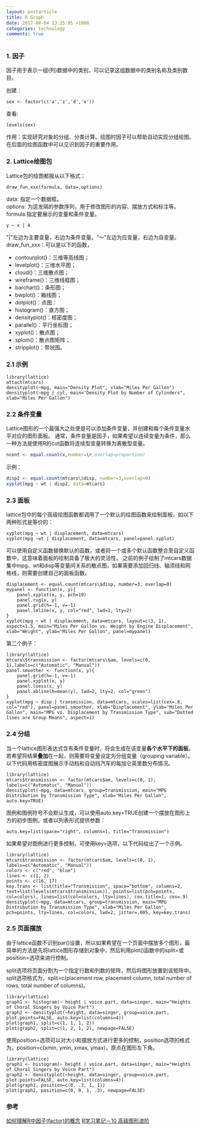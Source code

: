 ```yaml
---
layout: postarticle
title: R Graph 
date: 2017-08-04 13:25:05 +1000
categories: technology
comments: true
---
```

  
### 1. 因子  
因子用于表示一组(列)数据中的类别，可以记录这组数据中的类别名称及类别数目。

创建：
```
sex <- factor(c('a','z','d','e'))
```

查看:
```
levels(sex)
```

作用：实现研究对象的分组、分类计算。绘图时因子可以帮助自动实现分组绘图。在后面的绘图函数中可以见识到因子的重要作用。

### 2. Lattice绘图包  
Lattice包的绘图都服从以下格式：
```
draw_fun_xxx(formula, data=,options)
```
data: 指定一个数据框。  
options: 为逗发隔的参数序列，用于修改图形的内容、摆放方式和标注等。  
formula:指定要展示的变量和条件变量。
```
y ~ x | A
```
"|"左边为主要变量，右边为条件变量。“～”左边为应变量，右边为自变量。  
draw_fun_xxx：可以是以下的函数，

- contourplot()：三维等高线图；  
- levelplot()：三维水平图；  
- cloud()：三维散点图；
- wireframe()：三维线框图；
- barchart()：条形图；
- bwplot()：箱线图；
- dotplot()：点图：
- histogram()：直方图；
- densityplot()：核密度图；
- parallel()：平行坐标图；
- xyplot()：散点图；
- splom()：散点图矩阵；
- stripplot()：带状图。

### 2.1 示例  
```
library(lattice)
attach(mtcars)
densityplot(~mpg, main="Density Plot", xlab="Miles Per Gallon")
densityplot(~mpg | cyl, main="Density Plot by Number of Cylinders", xlab="Miles Per Gallon")

```

### 2.2 条件变量      
Lattice图形的一个最强大之处便是可以添加条件变量，并创建和每个条件变量水平对应的图形面板。 通常，条件变量是因子，如果希望以连续变量为条件，那么一种方法是使用R的cut函数将连续型变量转换为离散型变量。
```R
ncont <- equal.count(x,number=\#,overlap=proportion)
```

示例：

```R
disp2 <- equal.count(mtcars\$disp, number=3,overlap=0)
xyplot(mpg ~ wt | disp2, data=mtcars)
```

### 2.3 面板  
lattice包中的每个高级绘图函数都调用了一个默认的绘图函数来绘制面板，如以下两种形式是等价的：
```
xyplot(mpg ~ wt | displacement, data=mtcars)
xyplot(mpg ~wt | displacement, data=mtcars, panel=panel.xyplot)
```

可以使用自定义函数替换默认的函数，或者将一个或多个默认函数整合至自定义函数中，这意味着面板的绘制具备了极大的灵活性。
之前的例子绘制了mtcars数据集中mpg、wt和disp等变量间关系的散点图，如果需要添加回归线、轴须线和网格线，则需要创建自己的面板函数。
```
displacement <- equal.count(mtcars\$disp, number=3, overlap=0)
mypanel <- function(x, y){
	panel.xyplot(x, y, pch=19)
	panel.rug(x, y)
	panel.grid(h=-1, v=-1) 
	panel.lmline(x, y, col="red", lwd=1, lty=2)
} 
xyplot(mpg ~ wt | displacement, data=mtcars, layout=c(3, 1), aspect=1.5, main="Miles Per Gallon vs. Weight by Engine Displacement", xlab="Weight", ylab="Miles Per Gallon", panel=mypanel)
```

第二个例子：
```
library(lattice)
mtcars\$transmission <- factor(mtcars\$am, levels=c(0, 1),labels=c("Automatic", "Manual"))
panel.smoother <- function(x, y){
	panel.grid(h=-1, v=-1)
	panel.xyplot(x, y)
	panel.loess(x, y)
	panel.abline(h=mean(y), lwd=2, lty=2, col="green")
}
xyplot(mpg ~ disp | transmission, data=mtcars, scales=list(cex=.8, col="red"), panel=panel.smoother, xlab="Displacement", ylab="Miles Per Gallon", main="MPG vs. Displacement by Transmission Type", sub="Dotted lines are Group Means", aspect=1)
```

### 2.4 分组  
当一个lattice图形表达式含有条件变量时，将会生成在该变量**各个水平下的面板**。若希望将结果**叠加**在一起，则需要将变量设定为分组变量（grouping variable）。以下代码用核密度图展示手动档和自动挡汽车的每加仑英里数分布情况。
```
library(lattice)
mtcars$transmission <- factor(mtcars$am, levels=c(0, 1), labels=c("Automatic", "Manual"))
densityplot(~mpg, data=mtcars, group=transmission, main="MPG Distribution by Transmission Type", xlab="Miles Per Gallon", auto.key=TRUE)
```
图例和图例符号不会默认生成，可以使用auto.key=TRUE创建一个摆放在图形上方的初步图例，或者以列表形式提供参数：
```
auto.key=list(space="right", columns=1, title="Transmission")
```
如果希望对图例进行更多控制，可使用key=选项，以下代码给出了一个示例。
```
library(lattice)
mtcars$transmission <- factor(mtcars$am, levels=c(0, 1), labels=c("Automatic", "Manual"))
colors <- c("red", "blue")
lines <- c(1, 2)
points <- c(16, 17)
key.trans <- list(title="Transmission", space="bottom", columns=2, text=list(levels(mtcars$transmission)), points=list(pch=points, col=colors), lines=list(col=colors, lty=lines), cex.title=1, cex=.9)
densityplot(~mpg, data=mtcars, group=transmission, main="MPG Distribution by Transmission Type", xlab="Miles Per Gallon", pch=points, lty=lines, col=colors, lwd=2, jitter=.005, key=key.trans)
```

### 2.5 页面摆放  
由于lattice函数不识别par()设置，所以如果希望在一个页面中摆放多个图形，最简单的方法是先将lattice图形存储到对象中，然后利用plot()函数中的split=或position=选项来进行控制。

split选项将页面分割为一个指定行数和列数的矩阵，然后将图形放置到该矩阵中。split选项格式为，split=c(placement row, placement column, total number of rows, total number of columns)。
```
library(lattice)
graph1 <- histogram(~ height | voice.part, data=singer, main="Heights of Choral Singers by Voice Part")
graph2 <- densityplot(~height, data=singer, group=voice.part, plot.points=FALSE, auto.key=list(columns=4))
plot(graph1, split=c(1, 1, 1, 2))
plot(graph2, split=c(1, 2, 1, 2), newpage=FALSE)
```
使用position=选项可以对大小和摆放方式进行更多的控制，position选项的格式为，position=c(xmin, ymin, xmax, ymax)，原点在图形左下角。
```
library(lattice)
graph1 <- histogram(~ height | voice.part, data=singer, main="Heights of Choral Singers by Voice Part")
graph2 <- densityplot(~height, data=singer, group=voice.part, plot.points=FALSE, auto.key=list(columns=4))
plot(graph1, position=c(0, .3, 1, 1))
plot(graph2, position=c(0, 0, 1, .3), newpage=FALSE)
```


### 参考  
[如何理解R中因子(factor)的概念](https://www.zhihu.com/question/48472404/answer/111416304)
[R学习笔记－10 高级图形进阶](http://zhanghonglun.cn/blog/r%E5%AD%A6%E4%B9%A0%E7%AC%94%E8%AE%B0%EF%BC%8D10-%E9%AB%98%E7%BA%A7%E5%9B%BE%E5%BD%A2%E8%BF%9B%E9%98%B6/ )
